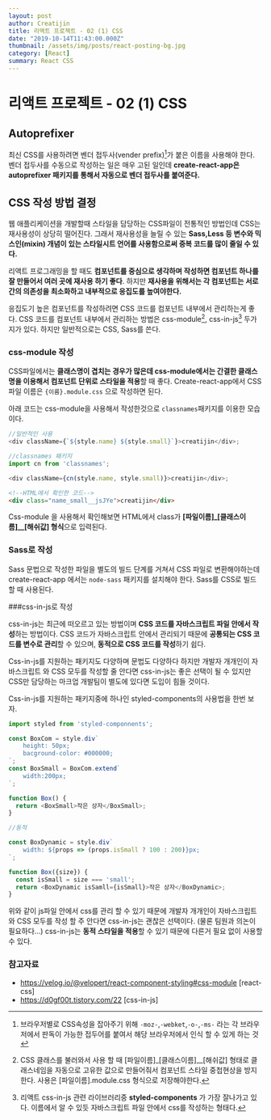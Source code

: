 ```yaml
---
layout: post
author: Creatijin
title: 리액트 프로젝트 - 02 (1) CSS
date: "2019-10-14T11:43:00.000Z"
thumbnail: /assets/img/posts/react-posting-bg.jpg
category: [React]
summary: React CSS
---
```


# 리액트 프로젝트 - 02 (1) CSS

## Autoprefixer

최신 CSS를 사용하려면 벤더 접두사(vender prefix)[^1]가 붙은 이름을 사용해야 한다. 벤더 접두사를 수동으로 작성하는 일은 매우 고된 일인데 **create-react-app은 autoprefixer 패키지를 통해서 자동으로 벤더 접두사를 붙여준다.**



## CSS 작성 방법 결정

웹 애플리케이션을 개발할때 스타일을 담당하는 CSS파일이 전통적인 방법인데  CSS는 재사용성이 상당히 떨어진다. 그래서 재사용성을 늘릴 수 있는 **Sass,Less 등 변수와 믹스인(mixin) 개념이 있는 스타일시트 언어를 사용함으로써 중복 코드를 많이 줄일 수 있다.**

리액트 프로그래밍을 할 때도 **컴포넌트를 중심으로 생각하며 작성하면 컴포넌트 하나를 잘 만들어서 여러 곳에 재사용 하기 좋다**. 하지만 **재사용을 위해서는 각 컴포넌트는 서로 간의 의존성을 최소화하고 내부적으로 응집도를 높여야한다.** 

응집도기 높은 컴포넌트를 작성하려면 CSS 코드를 컴포넌트 내부에서 관리하는게 좋다. CSS 코드를 컴포넌트 내부에서 관리하는 방법은 css-module[^2], css-in-js[^3] 두가지가 있다. 하지만 일반적으로는 CSS, Sass를 쓴다.

### css-module 작성

CSS파일에서는 **클래스명이 겹치는 경우가 많은데 css-module에서는 간결한 클래스명을 이용해서 컴포넌트 단위로 스타일을 적용**할 때 좋다. Create-react-app에서 CSS 파일 이름은 `{이름}.module.css` 으로 작성하면 된다.

아래 코드는 css-module을 사용해서 작성한것으로 `classnames`패키지를 이용한 모습이다.

~~~javascript
//일반적인 사용
<div className={`${style.name} ${style.small}`}>creatijin</div>;

//classnames 패키지
import cn from 'classnames';

<div className={cn(style.name, style.small)}>creatijin</div>;
~~~

~~~html
<!--HTML에서 확인한 코드-->
<div class="name_small__jsJYe">creatijin</div>
~~~

Css-module 을 사용해서 확인해보면 HTML에서 class가 **[파일이름]\_[클래스이름]\__[해쉬값] 형식**으로 입력된다.


### Sass로 작성

Sass 문법으로 작성한 파일을 별도의 빌드 단계를 거쳐서 CSS 파일로 변환해야하는데 create-react-app 에서는 `node-sass` 패키지를 설치해야 한다. Sass를 CSS로 빌드할 때 사용된다.



###css-in-js로 작성

css-in-js는 최근에 떠오르고 있는 방법이며 **CSS 코드를 자바스크립트 파일 안에서 작성**하는 방법이다. CSS 코드가 자바스크립트 안에서 관리되기 때문에 **공통되는 CSS 코드를 변수로 관리**할 수 있으며, **동적으로 CSS 코드를 작성**하기 쉽다. 

Css-in-js를 지원하는 패키지도 다양하며 문법도 다양하다 하지만 개발자 개개인이 자바스크립트 와 CSS 모두를 작성할 줄 안다면 css-in-js는 좋은 선택이 될 수 있지만 CSS만 담당하는 마크업 개발팀이 별도에 있다면 도입이 힘들 것이다.

Css-in-js를 지원하는 패키지중에 하나인 styled-components의 사용법을 한번 보자.

~~~javascript
import styled from 'styled-componnents';

const BoxCom = style.div`
	height: 50px;
	bacground-color: #000000;
`;
const BoxSmall = BoxCom.extend`
	width:200px;
`;

function Box() {
  return <BoxSmall>작은 상자</BoxSmall>;
}

//동적

const BoxDynamic = style.div`
	width: ${props => (props.isSmall ? 100 : 200)}px;
`;

function Box({size}) {
  const isSmall = size === 'small';
  return <BoxDynamic isSamll={isSmall}>작은 상자</BoxDynamic>;
}
~~~

위와 같이 js파일 안에서 css를 관리 할 수 있기 때문에 개발자 개개인이 자바스크립트와 CSS 모두를 작성 할 주 안다면 css-in-js는 괜찮은 선택이다. (물론 팀원과 의논이 필요하다...) css-in-js는 **동적 스타일을 적용**할 수 있기 때문에 다른거 필요 없이 사용할 수 있다.



[^1]:브라우저별로 CSS속성을 잡아주기 위해 `-moz-`,`-webket`,`-o-`,`-ms-` 라는 각 브라우저에서 판독이 가능한 접두어를 붙여서 해당 브라우저에서 인식 할 수 있게 하는 것
[^2]:CSS 클래스를 불러와서 사용 할 때 [파일이름]\_[클래스이름]\__[해쉬값] 형태로 클래스네임을 자동으로 고유한 값으로 만들어줘서 컴포넌트 스타일 중첩현상을 방지한다. 사용은 [파일이름].module.css 형식으로 저장해야한다.
[^3]:리액트 css-in-js 관련 라이브러리중 **styled-components** 가 가장 잘나가고 있다. 이름에서 알 수 있듯 자바스크립트 파일 안에서 css를 작성하는 형태다.



### 참고자료

- https://velog.io/@velopert/react-component-styling#css-module [react-css]
- https://d0gf00t.tistory.com/22 [css-in-js]